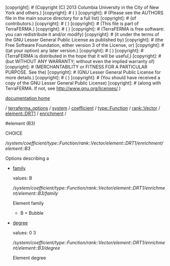 [copyright]: # (Copyright (C) 2013 Columbia University in the City of New York and others.)
[copyright]: # ( )
[copyright]: # (Please see the AUTHORS file in the main source directory for a full list)
[copyright]: # (of contributors.)
[copyright]: # ( )
[copyright]: # (This file is part of TerraFERMA.)
[copyright]: # ( )
[copyright]: # (TerraFERMA is free software: you can redistribute it and/or modify)
[copyright]: # (it under the terms of the GNU Lesser General Public License as published by)
[copyright]: # (the Free Software Foundation, either version 3 of the License, or)
[copyright]: # ((at your option) any later version.)
[copyright]: # ( )
[copyright]: # (TerraFERMA is distributed in the hope that it will be useful,)
[copyright]: # (but WITHOUT ANY WARRANTY; without even the implied warranty of)
[copyright]: # (MERCHANTABILITY or FITNESS FOR A PARTICULAR PURPOSE. See the)
[copyright]: # (GNU Lesser General Public License for more details.)
[copyright]: # ( )
[copyright]: # (You should have received a copy of the GNU Lesser General Public License)
[copyright]: # (along with TerraFERMA. If not, see <http://www.gnu.org/licenses/>.)

[documentation home](https://github.com/terraferma/terraferma/wiki/Documentation)

/ [terraferma_options](../../../../../../../terraferma_options.md) / [system](../../../../../../system.md) / [coefficient](../../../../../coefficient.md) / [type::Function](../../../../type__Function.md) / [rank::Vector](../../../rank__Vector.md) / [element::DRT1](../../element__DRT1.md) / [enrichment](../enrichment.md) /

#element (B3)

CHOICE 

*/system/coefficient/type::Function/rank::Vector/element::DRT1/enrichment/element::B3*

Options describing a

* [family](element__B3/family.md "child")

    values: B

    */system/coefficient/type::Function/rank::Vector/element::DRT1/enrichment/element::B3/family*

    Element family
    
    - B = Bubble

* [degree](element__B3/degree.md "child")

    values: 0 3

    */system/coefficient/type::Function/rank::Vector/element::DRT1/enrichment/element::B3/degree*

    Element degree

[autogenerated]: # (This file was automatically generated from the schema file:/home/cwilson/repos/github/TerraFERMA/TerraFERMA/buckettools/schemas/element.rng.)

